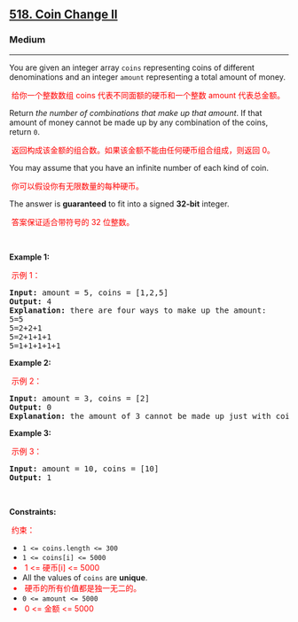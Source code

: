 <h2><a href="https://leetcode.com/problems/coin-change-ii/">518. Coin Change II</a></h2><h3>Medium</h3><hr><div class="translated"><p class="translated">You are given an integer array <code>coins</code> representing coins of different denominations and an integer <code>amount</code> representing a total amount of money.</p><p class="translated" style="color: red; padding: 0px 4px; font-size: 14px;">给你一个整数数组 coins 代表不同面额的硬币和一个整数 amount 代表总金额。</p>

<p class="translated">Return <em>the number of combinations that make up that amount</em>. If that amount of money cannot be made up by any combination of the coins, return <code>0</code>.</p><p class="translated" style="color: red; padding: 0px 4px; font-size: 14px;">返回构成该金额的组合数。如果该金额不能由任何硬币组合组成，则返回 0。</p>

<p class="translated">You may assume that you have an infinite number of each kind of coin.</p><p class="translated" style="color: red; padding: 0px 4px; font-size: 14px;">你可以假设你有无限数量的每种硬币。</p>

<p class="translated">The answer is <strong>guaranteed</strong> to fit into a signed <strong>32-bit</strong> integer.</p><p class="translated" style="color: red; padding: 0px 4px; font-size: 14px;">答案保证适合带符号的 32 位整数。</p>

<p class="translated">&nbsp;</p>
<p class="translated"><strong class="example">Example 1:</strong></p><p class="translated" style="color: red; padding: 0px 4px; font-size: 14px;">示例 1：</p>

<pre><strong>Input:</strong> amount = 5, coins = [1,2,5]
<strong>Output:</strong> 4
<strong>Explanation:</strong> there are four ways to make up the amount:
5=5
5=2+2+1
5=2+1+1+1
5=1+1+1+1+1
</pre>

<p class="translated"><strong class="example">Example 2:</strong></p><p class="translated" style="color: red; padding: 0px 4px; font-size: 14px;">示例 2：</p>

<pre><strong>Input:</strong> amount = 3, coins = [2]
<strong>Output:</strong> 0
<strong>Explanation:</strong> the amount of 3 cannot be made up just with coins of 2.
</pre>

<p class="translated"><strong class="example">Example 3:</strong></p><p class="translated" style="color: red; padding: 0px 4px; font-size: 14px;">示例 3：</p>

<pre><strong>Input:</strong> amount = 10, coins = [10]
<strong>Output:</strong> 1
</pre>

<p class="translated">&nbsp;</p>
<p class="translated"><strong>Constraints:</strong></p><p class="translated" style="color: red; padding: 0px 4px; font-size: 14px;">约束：</p>

<ul class="translated">
	<li class="translated"><code>1 &lt;= coins.length &lt;= 300</code></li>
	<li class="translated"><code>1 &lt;= coins[i] &lt;= 5000</code></li><li class="translated" style="color: red; padding: 0px 4px; font-size: 14px;">1 &lt;= 硬币[i] &lt;= 5000</li>
	<li class="translated">All the values of <code>coins</code> are <strong>unique</strong>.</li><li class="translated" style="color: red; padding: 0px 4px; font-size: 14px;">硬币的所有价值都是独一无二的。</li>
	<li class="translated"><code>0 &lt;= amount &lt;= 5000</code></li><li class="translated" style="color: red; padding: 0px 4px; font-size: 14px;">0 &lt;= 金额 &lt;= 5000</li>
</ul>
</div>